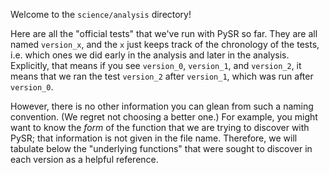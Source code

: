 Welcome to the `science/analysis` directory!

Here are all the "official tests" that we've run with PySR so far. They are all named `version_x`, and the `x` just keeps track of the chronology of the tests, i.e. which ones we did early in the analysis and later in the analysis. Explicitly, that means if you see `version_0`, `version_1`, and `version_2`, it means that we ran the test `version_2` after `version_1`, which was run after `version_0`.

However, there is no other information you can glean from such a naming convention. (We regret not choosing a better one.) For example, you might want to know the *form* of the function that we are trying to discover with PySR; that information is not given in the file name. Therefore, we will tabulate below the "underlying functions" that were sought to discover in each version as a helpful reference.